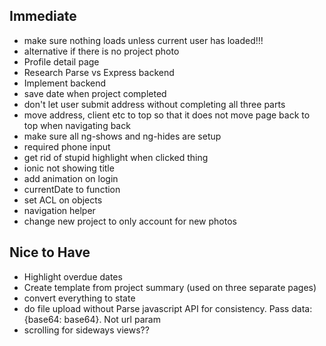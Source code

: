 ## Immediate

- make sure nothing loads unless current user has loaded!!!
- alternative if there is no project photo
- Profile detail page
- Research Parse vs Express backend
- Implement backend
- save date when project completed
- don't let user submit address without completing all three parts
- move address, client etc to top so that it does not move page back to top when navigating back
- make sure all ng-shows and ng-hides are setup
- required phone input
- get rid of stupid highlight when clicked thing
- ionic not showing title
- add animation on login
- currentDate to function
- set ACL on objects
- navigation helper
- change new project to only account for new photos

## Nice to Have

- Highlight overdue dates
- Create template from project summary (used on three separate pages)
- convert everything to state
- do file upload without Parse javascript API for consistency. Pass data: {base64: base64}. Not url param
- scrolling for sideways views??
